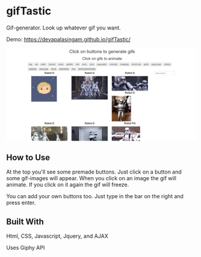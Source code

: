 # gifTastic

Gif-generator. Look up whatever gif you want.

Demo: https://devapalasingam.github.io/gifTastic/

![Alt text](/assets/images/trooper.jpg?raw=true "gifTastic")


## How to Use

At the top you'll see some premade buttons. Just click on a button and some gif-images will appear. When you click on an image the gif will animate. If you click on it again the gif will freeze. 

You can add your own buttons too. Just type in the bar on the right and press enter.


## Built With

Html, CSS, Javascript, Jquery, and AJAX

Uses Giphy API

